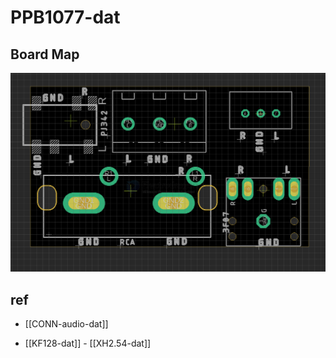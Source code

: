 
# PPB1077-dat


## Board Map 

![](2024-05-29-16-19-36.png)

## ref 

- [[CONN-audio-dat]]

- [[KF128-dat]] - [[XH2.54-dat]]